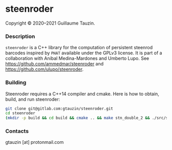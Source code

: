 # steenroder
Copyright © 2020–2021 Guillaume Tauzin.

### Description
``steenroder`` is a C++ library for the computation of persistent steenrod barcodes inspired by ``PHAT`` available under the GPLv3 license. It is part of a collaboration with Anibal Medina-Mardones and Umberto Lupo. See https://github.com/ammedmar/steenroder and https://github.com/ulupo/steenroder.

### Building

Steenroder requires a C++14 compiler and cmake. Here is how to obtain, build, and
run steenroder:

```sh
git clone git@gitlab.com:gtauzin/steenroder.git
cd steenroder
(mkdir -p build && cd build && cmake .. && make stn_double_2 && ./src/stn_double_2 ../examples/rp2.phat rp2_test)
```

### Contacts

gtauzin [at] protonmail.com
